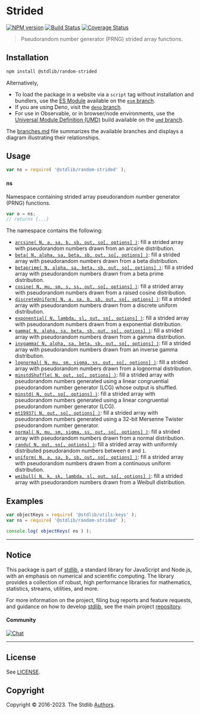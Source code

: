 <!--

@license Apache-2.0

Copyright (c) 2023 The Stdlib Authors.

Licensed under the Apache License, Version 2.0 (the "License");
you may not use this file except in compliance with the License.
You may obtain a copy of the License at

   http://www.apache.org/licenses/LICENSE-2.0

Unless required by applicable law or agreed to in writing, software
distributed under the License is distributed on an "AS IS" BASIS,
WITHOUT WARRANTIES OR CONDITIONS OF ANY KIND, either express or implied.
See the License for the specific language governing permissions and
limitations under the License.

-->

# Strided

[![NPM version][npm-image]][npm-url] [![Build Status][test-image]][test-url] [![Coverage Status][coverage-image]][coverage-url] <!-- [![dependencies][dependencies-image]][dependencies-url] -->

> Pseudorandom number generator (PRNG) strided array functions.

<section class="installation">

## Installation

```bash
npm install @stdlib/random-strided
```

Alternatively,

-   To load the package in a website via a `script` tag without installation and bundlers, use the [ES Module][es-module] available on the [`esm` branch][esm-url].
-   If you are using Deno, visit the [`deno` branch][deno-url].
-   For use in Observable, or in browser/node environments, use the [Universal Module Definition (UMD)][umd] build available on the [`umd` branch][umd-url].

The [branches.md][branches-url] file summarizes the available branches and displays a diagram illustrating their relationships.

</section>

<section class="usage">

## Usage

```javascript
var ns = require( '@stdlib/random-strided' );
```

#### ns

Namespace containing strided array pseudorandom number generator (PRNG) functions.

```javascript
var o = ns;
// returns {...}
```

The namespace contains the following:

<!-- <toc pattern="*"> -->

<div class="namespace-toc">

-   <span class="signature">[`arcsine( N, a, sa, b, sb, out, so[, options] )`][@stdlib/random/strided/arcsine]</span><span class="delimiter">: </span><span class="description">fill a strided array with pseudorandom numbers drawn from an arcsine distribution.</span>
-   <span class="signature">[`beta( N, alpha, sa, beta, sb, out, so[, options] )`][@stdlib/random/strided/beta]</span><span class="delimiter">: </span><span class="description">fill a strided array with pseudorandom numbers drawn from a beta distribution.</span>
-   <span class="signature">[`betaprime( N, alpha, sa, beta, sb, out, so[, options] )`][@stdlib/random/strided/betaprime]</span><span class="delimiter">: </span><span class="description">fill a strided array with pseudorandom numbers drawn from a beta prime distribution.</span>
-   <span class="signature">[`cosine( N, mu, sm, s, ss, out, so[, options] )`][@stdlib/random/strided/cosine]</span><span class="delimiter">: </span><span class="description">fill a strided array with pseudorandom numbers drawn from a raised cosine distribution.</span>
-   <span class="signature">[`discreteUniform( N, a, sa, b, sb, out, so[, options] )`][@stdlib/random/strided/discrete-uniform]</span><span class="delimiter">: </span><span class="description">fill a strided array with pseudorandom numbers drawn from a discrete uniform distribution.</span>
-   <span class="signature">[`exponential( N, lambda, sl, out, so[, options] )`][@stdlib/random/strided/exponential]</span><span class="delimiter">: </span><span class="description">fill a strided array with pseudorandom numbers drawn from a exponential distribution.</span>
-   <span class="signature">[`gamma( N, alpha, sa, beta, sb, out, so[, options] )`][@stdlib/random/strided/gamma]</span><span class="delimiter">: </span><span class="description">fill a strided array with pseudorandom numbers drawn from a gamma distribution.</span>
-   <span class="signature">[`invgamma( N, alpha, sa, beta, sb, out, so[, options] )`][@stdlib/random/strided/invgamma]</span><span class="delimiter">: </span><span class="description">fill a strided array with pseudorandom numbers drawn from an inverse gamma distribution.</span>
-   <span class="signature">[`lognormal( N, mu, sm, sigma, ss, out, so[, options] )`][@stdlib/random/strided/lognormal]</span><span class="delimiter">: </span><span class="description">fill a strided array with pseudorandom numbers drawn from a lognormal distribution.</span>
-   <span class="signature">[`minstdShuffle( N, out, so[, options] )`][@stdlib/random/strided/minstd-shuffle]</span><span class="delimiter">: </span><span class="description">fill a strided array with pseudorandom numbers generated using a linear congruential pseudorandom number generator (LCG) whose output is shuffled.</span>
-   <span class="signature">[`minstd( N, out, so[, options] )`][@stdlib/random/strided/minstd]</span><span class="delimiter">: </span><span class="description">fill a strided array with pseudorandom numbers generated using a linear congruential pseudorandom number generator (LCG).</span>
-   <span class="signature">[`mt19937( N, out, so[, options] )`][@stdlib/random/strided/mt19937]</span><span class="delimiter">: </span><span class="description">fill a strided array with pseudorandom numbers generated using a 32-bit Mersenne Twister pseudorandom number generator.</span>
-   <span class="signature">[`normal( N, mu, sm, sigma, ss, out, so[, options] )`][@stdlib/random/strided/normal]</span><span class="delimiter">: </span><span class="description">fill a strided array with pseudorandom numbers drawn from a normal distribution.</span>
-   <span class="signature">[`randu( N, out, so[, options] )`][@stdlib/random/strided/randu]</span><span class="delimiter">: </span><span class="description">fill a strided array with uniformly distributed pseudorandom numbers between `0` and `1`.</span>
-   <span class="signature">[`uniform( N, a, sa, b, sb, out, so[, options] )`][@stdlib/random/strided/uniform]</span><span class="delimiter">: </span><span class="description">fill a strided array with pseudorandom numbers drawn from a continuous uniform distribution.</span>
-   <span class="signature">[`weibull( N, k, sk, lambda, sl, out, so[, options] )`][@stdlib/random/strided/weibull]</span><span class="delimiter">: </span><span class="description">fill a strided array with pseudorandom numbers drawn from a Weibull distribution.</span>

</div>

<!-- </toc> -->

</section>

<!-- /.usage -->

<section class="examples">

## Examples

<!-- TODO: better examples -->

<!-- eslint no-undef: "error" -->

```javascript
var objectKeys = require( '@stdlib/utils-keys' );
var ns = require( '@stdlib/random-strided' );

console.log( objectKeys( ns ) );
```

</section>

<!-- /.examples -->

<!-- Section for related `stdlib` packages. Do not manually edit this section, as it is automatically populated. -->

<section class="related">

</section>

<!-- /.related -->

<!-- Section for all links. Make sure to keep an empty line after the `section` element and another before the `/section` close. -->


<section class="main-repo" >

* * *

## Notice

This package is part of [stdlib][stdlib], a standard library for JavaScript and Node.js, with an emphasis on numerical and scientific computing. The library provides a collection of robust, high performance libraries for mathematics, statistics, streams, utilities, and more.

For more information on the project, filing bug reports and feature requests, and guidance on how to develop [stdlib][stdlib], see the main project [repository][stdlib].

#### Community

[![Chat][chat-image]][chat-url]

---

## License

See [LICENSE][stdlib-license].


## Copyright

Copyright &copy; 2016-2023. The Stdlib [Authors][stdlib-authors].

</section>

<!-- /.stdlib -->

<!-- Section for all links. Make sure to keep an empty line after the `section` element and another before the `/section` close. -->

<section class="links">

[npm-image]: http://img.shields.io/npm/v/@stdlib/random-strided.svg
[npm-url]: https://npmjs.org/package/@stdlib/random-strided

[test-image]: https://github.com/stdlib-js/random-strided/actions/workflows/test.yml/badge.svg?branch=v0.0.1
[test-url]: https://github.com/stdlib-js/random-strided/actions/workflows/test.yml?query=branch:v0.0.1

[coverage-image]: https://img.shields.io/codecov/c/github/stdlib-js/random-strided/main.svg
[coverage-url]: https://codecov.io/github/stdlib-js/random-strided?branch=main

<!--

[dependencies-image]: https://img.shields.io/david/stdlib-js/random-strided.svg
[dependencies-url]: https://david-dm.org/stdlib-js/random-strided/main

-->

[chat-image]: https://img.shields.io/gitter/room/stdlib-js/stdlib.svg
[chat-url]: https://app.gitter.im/#/room/#stdlib-js_stdlib:gitter.im

[stdlib]: https://github.com/stdlib-js/stdlib

[stdlib-authors]: https://github.com/stdlib-js/stdlib/graphs/contributors

[umd]: https://github.com/umdjs/umd
[es-module]: https://developer.mozilla.org/en-US/docs/Web/JavaScript/Guide/Modules

[deno-url]: https://github.com/stdlib-js/random-strided/tree/deno
[umd-url]: https://github.com/stdlib-js/random-strided/tree/umd
[esm-url]: https://github.com/stdlib-js/random-strided/tree/esm
[branches-url]: https://github.com/stdlib-js/random-strided/blob/main/branches.md

[stdlib-license]: https://raw.githubusercontent.com/stdlib-js/random-strided/main/LICENSE

<!-- <toc-links> -->

[@stdlib/random/strided/arcsine]: https://github.com/stdlib-js/random-strided-arcsine

[@stdlib/random/strided/beta]: https://github.com/stdlib-js/random-strided-beta

[@stdlib/random/strided/betaprime]: https://github.com/stdlib-js/random-strided-betaprime

[@stdlib/random/strided/cosine]: https://github.com/stdlib-js/random-strided-cosine

[@stdlib/random/strided/discrete-uniform]: https://github.com/stdlib-js/random-strided-discrete-uniform

[@stdlib/random/strided/exponential]: https://github.com/stdlib-js/random-strided-exponential

[@stdlib/random/strided/gamma]: https://github.com/stdlib-js/random-strided-gamma

[@stdlib/random/strided/invgamma]: https://github.com/stdlib-js/random-strided-invgamma

[@stdlib/random/strided/lognormal]: https://github.com/stdlib-js/random-strided-lognormal

[@stdlib/random/strided/minstd-shuffle]: https://github.com/stdlib-js/random-strided-minstd-shuffle

[@stdlib/random/strided/minstd]: https://github.com/stdlib-js/random-strided-minstd

[@stdlib/random/strided/mt19937]: https://github.com/stdlib-js/random-strided-mt19937

[@stdlib/random/strided/normal]: https://github.com/stdlib-js/random-strided-normal

[@stdlib/random/strided/randu]: https://github.com/stdlib-js/random-strided-randu

[@stdlib/random/strided/uniform]: https://github.com/stdlib-js/random-strided-uniform

[@stdlib/random/strided/weibull]: https://github.com/stdlib-js/random-strided-weibull

<!-- </toc-links> -->

</section>

<!-- /.links -->
